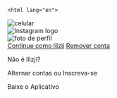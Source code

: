 <!DOCTYPE html>
    <html lang="en">
<head>
        <meta charset="UTF-8">
        <meta name="viewport" content="width=device-idth, initial-scale=1.0">
        <link rel="stylesheet" href="style.css">
        <title>instagram</title>
        </head>     
        <body>
            <div class="instagram-wrapper">
                <div class="instagram-phone">
                    <img src="./iphone.png" alt="celular">
                    <div class="instagram-continue">
                        </div>
                    <div class="group">
                        <img src="./Instagram-logo.png" class="instagram-logo" alt="Instagram logo">
                        <div class="profile-photo">
                            <img src="C:\Users\sillo\OneDrive\Área de Trabalho\imagens/bjergsen.png" alt="foto de perfil">
                        </div>
                        <a href="#" class="instagram-login">Continue como lilzji</a>
                        <a href="#" class="instagram-logout">Remover conta</a>
                </div>
                <div class="group">
                    <p class="not-account">
                        Não é lilzji?
                    </p>
                    <p class="not-account">
                        <spam class="link-blue">Alternar contas</spam>
                        ou
                        <spam class="link-blue">Inscreva-se</spam>
                    </p>
                </div>
                <div class="get-the-app">
                    <p class="get-app">
                        Baixe o Aplicativo
                        </p>
            <div>
                <div class="download">
                    <a href="#" class="app-download"></a>
                    <a href="#"class="app-download"></a>
                </div>
</body>
